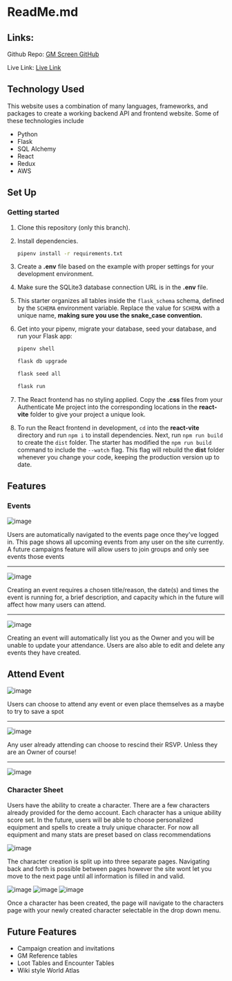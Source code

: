 # ReadMe.md

## Links:

Github Repo: [GM Screen GitHub](https://github.com/Deerk1ng/GMScreen)

Live Link: [Live Link](https://guild-meet.onrender.com/)

## Technology Used
This website uses a combination of many languages, frameworks, and packages to create a working backend API and frontend website. Some of these technologies include
* Python
* Flask
* SQL Alchemy
* React
* Redux
* AWS

## Set Up
### Getting started

1. Clone this repository (only this branch).

2. Install dependencies.

   ```bash
   pipenv install -r requirements.txt
   ```

3. Create a __.env__ file based on the example with proper settings for your
   development environment.

4. Make sure the SQLite3 database connection URL is in the __.env__ file.

5. This starter organizes all tables inside the `flask_schema` schema, defined
   by the `SCHEMA` environment variable.  Replace the value for
   `SCHEMA` with a unique name, **making sure you use the snake_case
   convention.**

6. Get into your pipenv, migrate your database, seed your database, and run your
   Flask app:

   ```bash
   pipenv shell
   ```

   ```bash
   flask db upgrade
   ```

   ```bash
   flask seed all
   ```

   ```bash
   flask run
   ```

7. The React frontend has no styling applied. Copy the __.css__ files from your
   Authenticate Me project into the corresponding locations in the
   __react-vite__ folder to give your project a unique look.

8. To run the React frontend in development, `cd` into the __react-vite__
   directory and run `npm i` to install dependencies. Next, run `npm run build`
   to create the `dist` folder. The starter has modified the `npm run build`
   command to include the `--watch` flag. This flag will rebuild the __dist__
   folder whenever you change your code, keeping the production version up to
   date.

## Features

### Events

![image](https://github.com/user-attachments/assets/55f34428-4489-49cc-8d9b-d4289d12821a)

Users are automatically navigated to the events page once they've logged in. This page shows all upcoming events from any user on the site currently. A future campaigns feature will allow users to join groups and only see events those events

---

![image](https://github.com/user-attachments/assets/e6c2532c-3cc4-40dc-8006-c125abeb7f47)

Creating an event requires a chosen title/reason, the date(s) and times the event is running for, a brief description, and capacity which in the future will affect how many users can attend.

---
![image](https://github.com/user-attachments/assets/d3fe268c-235c-4ed7-9425-4fe0a0595ff4)

Creating an event will automatically list you as the Owner and you will be unable to update your attendance. Users are also able to edit and delete any events they have created.

## Attend Event
 ![image](https://github.com/user-attachments/assets/91eb569e-d59b-47a9-be4a-b3f200fa9476)

Users can choose to attend any event or even place themselves as a maybe to try to save a spot

---
![image](https://github.com/user-attachments/assets/46c1ec7b-156c-4ba0-af2e-7603ab7a8c1c)

Any user already attending can choose to rescind their RSVP. Unless they are an Owner of course!

---
![image](https://github.com/user-attachments/assets/b69412fe-1d37-459a-8b63-88655a1b4402)

### Character Sheet
Users have the ability to create a character. There are a few characters already provided for the demo account. Each character has a unique ability score set. In the future, users will be able to choose personalized equipment and spells to create a truly unique character. For now all equipment and many stats are preset based on class recommendations

![image](https://github.com/user-attachments/assets/62db3d7d-90df-40ef-bb12-94e6bfa512dc)

The character creation is split up into three separate pages. Navigating back and forth is possible between pages however the site wont let you move to the next page until all information is filled in and valid.

![image](https://github.com/user-attachments/assets/c934fa39-3534-4411-973f-774d7d5cf0d8)
![image](https://github.com/user-attachments/assets/85474def-1f67-4e94-bbf2-74ce68e9036a)
![image](https://github.com/user-attachments/assets/549ffcb7-d558-40ba-a842-e85942b6f3b9)

Once a character has been created, the page will navigate to the characters page with your newly created character selectable in the drop down menu.

## Future Features
* Campaign creation and invitations
* GM Reference tables
* Loot Tables and Encounter Tables
* Wiki style World Atlas
